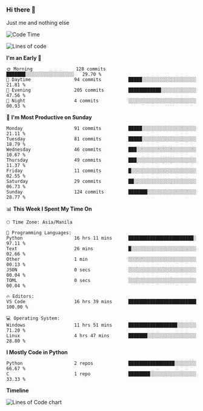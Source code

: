 ### Hi there 👋

Just me and nothing else


<!--START_SECTION:waka-->
![Code Time](http://img.shields.io/badge/Code%20Time-35%20hrs%204%20mins-blue)

![Lines of code](https://img.shields.io/badge/From%20Hello%20World%20I%27ve%20Written-901.5%20thousand%20lines%20of%20code-blue)

**I'm an Early 🐤** 

```text
🌞 Morning                128 commits         ███████░░░░░░░░░░░░░░░░░░   29.70 % 
🌆 Daytime                94 commits          █████░░░░░░░░░░░░░░░░░░░░   21.81 % 
🌃 Evening                205 commits         ████████████░░░░░░░░░░░░░   47.56 % 
🌙 Night                  4 commits           ░░░░░░░░░░░░░░░░░░░░░░░░░   00.93 % 
```
📅 **I'm Most Productive on Sunday** 

```text
Monday                   91 commits          █████░░░░░░░░░░░░░░░░░░░░   21.11 % 
Tuesday                  81 commits          █████░░░░░░░░░░░░░░░░░░░░   18.79 % 
Wednesday                46 commits          ███░░░░░░░░░░░░░░░░░░░░░░   10.67 % 
Thursday                 49 commits          ███░░░░░░░░░░░░░░░░░░░░░░   11.37 % 
Friday                   11 commits          █░░░░░░░░░░░░░░░░░░░░░░░░   02.55 % 
Saturday                 29 commits          ██░░░░░░░░░░░░░░░░░░░░░░░   06.73 % 
Sunday                   124 commits         ███████░░░░░░░░░░░░░░░░░░   28.77 % 
```


📊 **This Week I Spent My Time On** 

```text
🕑︎ Time Zone: Asia/Manila

💬 Programming Languages: 
Python                   16 hrs 11 mins      ████████████████████████░   97.11 % 
Text                     26 mins             █░░░░░░░░░░░░░░░░░░░░░░░░   02.66 % 
Other                    1 min               ░░░░░░░░░░░░░░░░░░░░░░░░░   00.13 % 
JSON                     0 secs              ░░░░░░░░░░░░░░░░░░░░░░░░░   00.04 % 
TOML                     0 secs              ░░░░░░░░░░░░░░░░░░░░░░░░░   00.04 % 

🔥 Editors: 
VS Code                  16 hrs 39 mins      █████████████████████████   100.00 % 

💻 Operating System: 
Windows                  11 hrs 51 mins      ██████████████████░░░░░░░   71.20 % 
Linux                    4 hrs 47 mins       ███████░░░░░░░░░░░░░░░░░░   28.80 % 
```

**I Mostly Code in Python** 

```text
Python                   2 repos             █████████████████░░░░░░░░   66.67 % 
C                        1 repo              ████████░░░░░░░░░░░░░░░░░   33.33 % 
```



**Timeline**

![Lines of Code chart](https://raw.githubusercontent.com/mauring55/mauring55/main/assets/bar_graph.png)


<!--END_SECTION:waka-->
